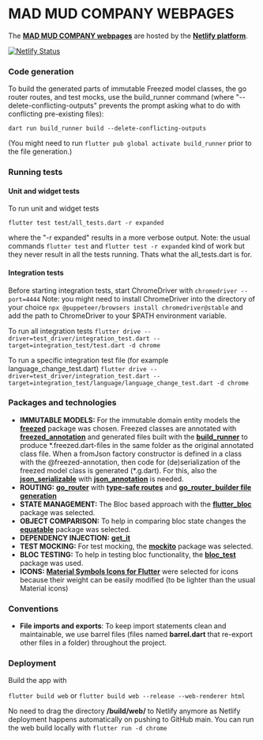# MAD MUD COMPANY WEBPAGES

The **[MAD MUD COMPANY webpages](https://mad-mud.netlify.app)** are hosted by the **[Netlify platform](https://www.netlify.com)**.

[![Netlify Status](https://api.netlify.com/api/v1/badges/cec72aa2-df39-4f31-b430-60965f13946f/deploy-status?branch=main)](https://app.netlify.com/sites/mad-mud/deploys)

### Code generation

To build the generated parts of immutable Freezed model classes, the go router routes, and test mocks, use the build_runner command (where "--delete-conflicting-outputs" prevents the prompt asking what to do with conflicting pre-existing files):

`dart run build_runner build --delete-conflicting-outputs`

(You might need to run `flutter pub global activate build_runner` prior to the file generation.)

### Running tests

#### Unit and widget tests

To run unit and widget tests

`flutter test test/all_tests.dart -r expanded`

where the "-r expanded" results in a more verbose output. Note: the usual commands `flutter test` and `flutter test -r expanded` kind of work but they never result in all the tests running. Thats what the all_tests.dart is for.

#### Integration tests

Before starting integration tests, start ChromeDriver with
`chromedriver --port=4444`
Note: you might need to install ChromeDriver into the directory of your choice
`npx @puppeteer/browsers install chromedriver@stable`
and add the path to ChromeDriver to your $PATH environment variable.

To run all integration tests
`flutter drive --driver=test_driver/integration_test.dart --target=integration_test/test.dart -d chrome`

To run a specific integration test file (for example language_change_test.dart)
`flutter drive --driver=test_driver/integration_test.dart --target=integration_test/language/language_change_test.dart -d chrome`

### Packages and technologies

- **IMMUTABLE MODELS:** For the immutable domain entity models the **[freezed](https://pub.dev/packages/freezed)** package was chosen. Freezed classes are annotated with **[freezed_annotation](https://pub.dev/packages/freezed_annotation)** and generated files built with the **[build_runner](https://pub.dev/packages/build_runner)** to produce \*.freezed.dart-files in the same folder as the original annotated class file. When a fromJson factory constructor is defined in a class with the @freezed-annotation, then code for (de)serialization of the freezed model class is generated (\*.g.dart). For this, also the **[json_serializable](https://pub.dev/packages/json_serializable)** with **[json_annotation](https://pub.dev/packages/json_annotation)** is needed.
- **ROUTING:** **[go_router](https://pub.dev/packages/go_router)** with **[type-safe routes](https://pub.dev/documentation/go_router/latest/topics/Type-safe%20routes-topic.html)** and **[go_router_builder file generation](https://pub.dev/packages/go_router_builder)**
- **STATE MANAGEMENT:** The Bloc based approach with the **[flutter_bloc](https://pub.dev/packages/flutter_bloc)** package was selected.
- **OBJECT COMPARISON:** To help in comparing bloc state changes the **[equatable](https://pub.dev/packages/equatable/example)** package was selected.
- **DEPENDENCY INJECTION:** **[get_it](https://pub.dev/packages/get_it)**
- **TEST MOCKING:** For test mocking, the **[mockito](https://pub.dev/packages/mockito)** package was selected.
- **BLOC TESTING:** To help in testing bloc functionality, the **[bloc_test](https://pub.dev/packages/bloc_test)** package was used.
- **ICONS:** **[Material Symbols Icons for Flutter](https://pub.dev/packages/material_symbols_icons)** were selected for icons because their weight can be easily modified (to be lighter than the usual Material icons)

### Conventions

- **File imports and exports**: To keep import statements clean and maintainable, we use barrel files (files named **barrel.dart** that re-export other files in a folder) throughout the project.

### Deployment

Build the app with

`flutter build web`
or
`flutter build web --release --web-renderer html`

No need to drag the directory **/build/web/** to Netlify anymore as Netlify deployment happens automatically on pushing to GitHub main. You can run the web build locally with
`flutter run -d chrome`
